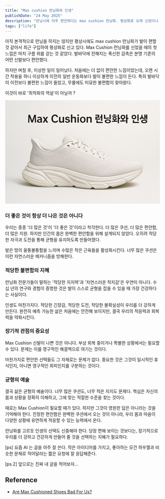 ```yaml
---
title: "Max cushion 런닝화와 인생"
publishDate: "24 May 2025"
description: "런닝시에 아주 편안하다는 max cushion 런닝화. 평상화로 오래 신었더니 이상하게 불편한 느낌이 있다. 왜일까 ?"
tags: ["life"]
---
```


아직 본격적으로 런닝을 하지는 않지만 평상시에도 max cushion 런닝화가 발이 편할 것 같아서 최근 구입하여 평상화로 신고 있다. Max Cushion 런닝화를 신었을 때의 첫 느낌은 마치 구름 위를 걷는 것 같았다. 발바닥에 전해지는 푹신한 감촉은 분명 기존의 어떤 신발보다 편안했다.

하지만 며칠 후, 이상한 일이 일어났다. 처음에는 더 없이 편안한 느낌이었는데, 오랜 시간 착용을 하니 이상하게 이전의 일반 운동화보다 발이 불편한 느낌이 든다. 특히 발바닥이 이전보다 불편한 느낌이 들었고, 무릎에도 미묘한 불편함이 찾아왔다.

이것이 바로 '최적화의 역설'이 아닐까 ?

![img](https://github.com/tkhwang/tkhwang-etc/blob/master/img/2025/05/max-cushion-running-shoes-and-life.png?raw=true)

### 더 좋은 것이 항상 더 나은 것은 아니다

우리는 종종 '더 많은 것'이 '더 좋은 것'이라고 착각한다. 더 많은 쿠션, 더 많은 편안함, 더 많은 지원. 하지만 인간의 몸은 완벽한 편안함을 위해 설계되지 않았다. 오히려 적당한 자극과 도전을 통해 균형을 유지하도록 만들어졌다.

발은 땅의 울퉁불퉁함을 느끼며 수많은 작은 근육들을 활성화시킨다. 너무 많은 쿠션은 이런 자연스러운 메커니즘을 방해한다.

### 적당한 불편함의 지혜

런닝화 전문가들이 말하는 '적당한 지지력'과 '자연스러운 착지감'은 우연이 아니다. 수십 년의 연구와 경험이 증명한 것은 발이 스스로 균형을 잡을 수 있을 때 가장 건강하다는 사실이다.

인생도 마찬가지다. 적당한 긴장감, 적당한 도전, 적당한 불확실성이 우리를 더 강하게 만든다. 완전히 예측 가능한 삶은 처음에는 안전해 보이지만, 결국 우리의 적응력과 회복력을 약화시킨다.

### 장기적 관점의 중요성

Max Cushion 신발이 나쁜 것은 아니다. 부상 회복 중이거나 특별한 상황에서는 필요할 수 있다. 문제는 이를 영구적인 해결책으로 여기는 것이다.

마찬가지로 편안한 선택들도 그 자체로는 문제가 없다. 중요한 것은 그것이 일시적인 휴식인지, 아니면 영구적인 회피인지를 구분하는 것이다.

### 균형의 예술

결국 삶은 균형의 예술이다. 너무 많은 쿠션도, 너무 적은 지지도 문제다. 핵심은 자신의 몸과 상황을 정확히 이해하고, 그에 맞는 적절한 수준을 찾는 것이다.

때로는 Max Cushion이 필요할 때가 있다. 하지만 그것이 영원한 답은 아니라는 것을 기억해야 한다. 진정한 편안함은 완벽한 쿠션에서 오는 것이 아니라, 우리 몸과 마음이 다양한 상황에 유연하게 적응할 수 있는 능력에서 온다.

런닝화를 고르듯 인생의 선택도 신중해야 한다. 당장 편해 보이는 것보다는, 장기적으로 우리를 더 강하고 건강하게 만들어 줄 것을 선택하는 지혜가 필요하다.

[ps] 요즘 AI 는 글을 아주 잘 쓴다. 작은 아이디어를 가지고, 좋아하는 모건 하우젤과 비슷한 문체로 적어달라는 짧은 요청에 잘 응답해준다.

[ps.2] 앞으로는 진짜 내 글을 적어보자...

## Reference

- [Are Max Cushioned Shoes Bad For Us?](https://runtothefinish.com/understanding-max-cushioned-shoes/)
